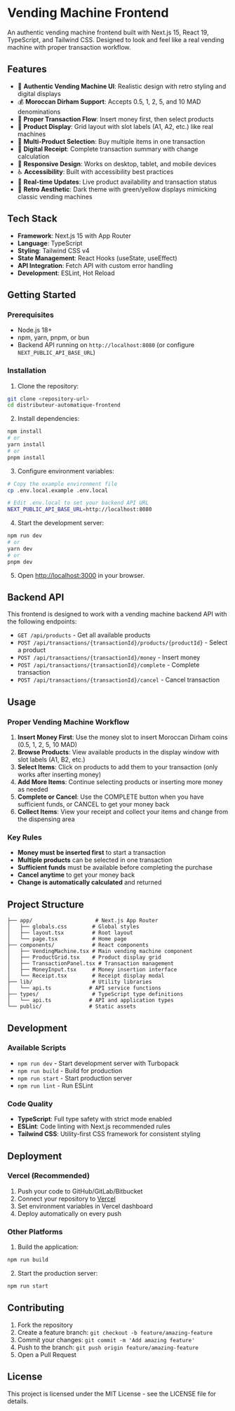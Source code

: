 # Vending Machine Frontend

An authentic vending machine frontend built with Next.js 15, React 19, TypeScript, and Tailwind CSS. Designed to look and feel like a real vending machine with proper transaction workflow.

## Features

- 🎰 **Authentic Vending Machine UI**: Realistic design with retro styling and digital displays
- 💰 **Moroccan Dirham Support**: Accepts 0.5, 1, 2, 5, and 10 MAD denominations
- 🔄 **Proper Transaction Flow**: Insert money first, then select products
- 🥤 **Product Display**: Grid layout with slot labels (A1, A2, etc.) like real machines
- 🛒 **Multi-Product Selection**: Buy multiple items in one transaction
- 🧾 **Digital Receipt**: Complete transaction summary with change calculation
- 📱 **Responsive Design**: Works on desktop, tablet, and mobile devices
- ♿ **Accessibility**: Built with accessibility best practices
- 🔄 **Real-time Updates**: Live product availability and transaction status
- 🎨 **Retro Aesthetic**: Dark theme with green/yellow displays mimicking classic vending machines

## Tech Stack

- **Framework**: Next.js 15 with App Router
- **Language**: TypeScript
- **Styling**: Tailwind CSS v4
- **State Management**: React Hooks (useState, useEffect)
- **API Integration**: Fetch API with custom error handling
- **Development**: ESLint, Hot Reload

## Getting Started

### Prerequisites

- Node.js 18+
- npm, yarn, pnpm, or bun
- Backend API running on `http://localhost:8080` (or configure `NEXT_PUBLIC_API_BASE_URL`)

### Installation

1. Clone the repository:
```bash
git clone <repository-url>
cd distributeur-automatique-frontend
```

2. Install dependencies:
```bash
npm install
# or
yarn install
# or
pnpm install
```

3. Configure environment variables:
```bash
# Copy the example environment file
cp .env.local.example .env.local

# Edit .env.local to set your backend API URL
NEXT_PUBLIC_API_BASE_URL=http://localhost:8080
```

4. Start the development server:
```bash
npm run dev
# or
yarn dev
# or
pnpm dev
```

5. Open [http://localhost:3000](http://localhost:3000) in your browser.

## Backend API

This frontend is designed to work with a vending machine backend API with the following endpoints:

- `GET /api/products` - Get all available products
- `POST /api/transactions/{transactionId}/products/{productId}` - Select a product
- `POST /api/transactions/{transactionId}/money` - Insert money
- `POST /api/transactions/{transactionId}/complete` - Complete transaction
- `POST /api/transactions/{transactionId}/cancel` - Cancel transaction

## Usage

### Proper Vending Machine Workflow

1. **Insert Money First**: Use the money slot to insert Moroccan Dirham coins (0.5, 1, 2, 5, 10 MAD)
2. **Browse Products**: View available products in the display window with slot labels (A1, B2, etc.)
3. **Select Items**: Click on products to add them to your transaction (only works after inserting money)
4. **Add More Items**: Continue selecting products or inserting more money as needed
5. **Complete or Cancel**: Use the COMPLETE button when you have sufficient funds, or CANCEL to get your money back
6. **Collect Items**: View your receipt and collect your items and change from the dispensing area

### Key Rules
- **Money must be inserted first** to start a transaction
- **Multiple products** can be selected in one transaction
- **Sufficient funds** must be available before completing the purchase
- **Cancel anytime** to get your money back
- **Change is automatically calculated** and returned

## Project Structure

```
├── app/                    # Next.js App Router
│   ├── globals.css        # Global styles
│   ├── layout.tsx         # Root layout
│   └── page.tsx           # Home page
├── components/            # React components
│   ├── VendingMachine.tsx # Main vending machine component
│   ├── ProductGrid.tsx    # Product display grid
│   ├── TransactionPanel.tsx # Transaction management
│   ├── MoneyInput.tsx     # Money insertion interface
│   └── Receipt.tsx        # Receipt display modal
├── lib/                   # Utility libraries
│   └── api.ts            # API service functions
├── types/                 # TypeScript type definitions
│   └── api.ts            # API and application types
└── public/               # Static assets
```

## Development

### Available Scripts

- `npm run dev` - Start development server with Turbopack
- `npm run build` - Build for production
- `npm run start` - Start production server
- `npm run lint` - Run ESLint

### Code Quality

- **TypeScript**: Full type safety with strict mode enabled
- **ESLint**: Code linting with Next.js recommended rules
- **Tailwind CSS**: Utility-first CSS framework for consistent styling

## Deployment

### Vercel (Recommended)

1. Push your code to GitHub/GitLab/Bitbucket
2. Connect your repository to [Vercel](https://vercel.com)
3. Set environment variables in Vercel dashboard
4. Deploy automatically on every push

### Other Platforms

1. Build the application:
```bash
npm run build
```

2. Start the production server:
```bash
npm run start
```

## Contributing

1. Fork the repository
2. Create a feature branch: `git checkout -b feature/amazing-feature`
3. Commit your changes: `git commit -m 'Add amazing feature'`
4. Push to the branch: `git push origin feature/amazing-feature`
5. Open a Pull Request

## License

This project is licensed under the MIT License - see the LICENSE file for details.
